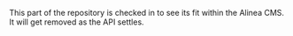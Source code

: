 This part of the repository is checked in to see its fit within 
the Alinea CMS. It will get removed as the API settles.
